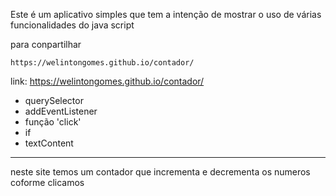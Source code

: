Este é um aplicativo simples que tem a intenção de mostrar o uso de várias funcionalidades do java script

para conpartilhar

    https://welintongomes.github.io/contador/

link: https://welintongomes.github.io/contador/

* querySelector
* addEventListener
* função 'click'
* if
* textContent
------------------------------------------------------------------------------------------  
neste site temos um contador que incrementa e decrementa os numeros coforme clicamos
